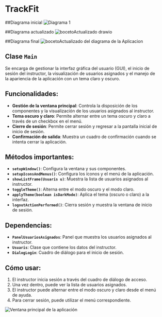 # TrackFit
##Diagrama inicial 
![Diagrama 1](https://github.com/user-attachments/assets/932ead64-ac80-4a71-8245-df723d936a09)

##Diagrama actualizado 
![bocetoActualizado drawio](https://github.com/user-attachments/assets/79e8306e-c768-477e-b6c3-37c5483a5581)

##Diagrama final
![bocetoActualizado del diagrama de la Aplicacion](https://github.com/user-attachments/assets/e44d1299-eb0e-41c0-92bd-516b021823f8)


##  Clase `Main`
Se encarga de gestionar la interfaz gráfica del usuario (GUI), el inicio de sesión del instructor, la visualización de usuarios asignados y el manejo de la apariencia de la aplicación con un tema claro y oscuro.
## Funcionalidades:
- **Gestión de la ventana principal**: Controla la disposición de los componentes y la visualización de los usuarios asignados al instructor.
- **Tema oscuro y claro**: Permite alternar entre un tema oscuro y claro a través de un checkbox en el menú.
- **Cierre de sesión**: Permite cerrar sesión y regresar a la pantalla inicial de inicio de sesión.
- **Confirmación de salida**: Muestra un cuadro de confirmación cuando se intenta cerrar la aplicación.

## Métodos importantes:

- **`setupWindow()`**: Configura la ventana y sus componentes.
- **`setupIconsAndMenus()`**: Configura los íconos y el menú de la aplicación.
- **`showListFrame(Usuaris u)`**: Muestra la lista de usuarios asignados al instructor.
- **`toggleTheme()`**: Alterna entre el modo oscuro y el modo claro.
- **`applyTheme(boolean isDarkMode)`**: Aplica el tema (oscuro o claro) a la interfaz.
- **`logoutActionPerformed()`**: Cierra sesión y muestra la ventana de inicio de sesión.

## Dependencias:
- **`PanelUsuariosAsignados`**: Panel que muestra los usuarios asignados al instructor.
- **`Usuaris`**: Clase que contiene los datos del instructor.
- **`DialogLogin`**: Cuadro de diálogo para el inicio de sesión.

## Cómo usar:
1. El instructor inicia sesión a través del cuadro de diálogo de acceso.
2. Una vez dentro, puede ver la lista de usuarios asignados.
3. El instructor puede alternar entre el modo oscuro y claro desde el menú de ayuda.
4. Para cerrar sesión, puede utilizar el menú correspondiente.

![Ventana principal de la aplicación ](https://github.com/user-attachments/assets/1e2157e8-95e8-4119-a304-1e97d78f905b)



